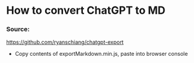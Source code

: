 # How to convert ChatGPT to MD

### Source:

https://github.com/ryanschiang/chatgpt-export

- Copy contents of exportMarkdown.min.js, paste into browser console
